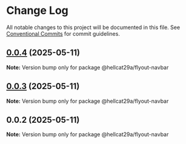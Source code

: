 # Change Log

All notable changes to this project will be documented in this file.
See [Conventional Commits](https://conventionalcommits.org) for commit guidelines.

## [0.0.4](https://github.com/hellcat29A/portfolio-workspace/compare/@hellcat29a/flyout-navbar@0.0.3...@hellcat29a/flyout-navbar@0.0.4) (2025-05-11)

**Note:** Version bump only for package @hellcat29a/flyout-navbar





## [0.0.3](https://github.com/hellcat29A/portfolio-workspace/compare/@hellcat29a/flyout-navbar@0.0.2...@hellcat29a/flyout-navbar@0.0.3) (2025-05-11)

**Note:** Version bump only for package @hellcat29a/flyout-navbar





## 0.0.2 (2025-05-11)

**Note:** Version bump only for package @hellcat29a/flyout-navbar

